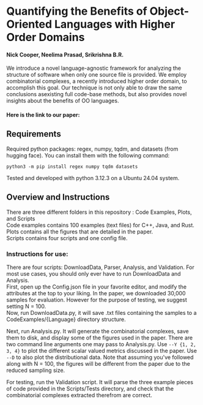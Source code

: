 # Quantifying the Benefits of Object-Oriented Languages with Higher Order Domains 

#### Nick Cooper, Neelima Prasad, Srikrishna B.R.

We introduce a novel language-agnostic framework for analyzing the structure of software when only one source file is provided. We employ combinatorial complexes, a recently
introduced higher order domain, to accomplish this goal. Our technique is not only able to draw the same conclusions asexisting full code-base methods, but also provides novel insights about the benefits of OO languages.

#### Here is the link to our paper: 

## Requirements

Required python packages: regex, numpy, tqdm, and datasets (from hugging face). You can install them with the following command:
```
python3 -m pip install regex numpy tqdm datasets
```
Tested and developed with python 3.12.3 on a Ubuntu 24.04 system.

## Overview and Instructions

There are three different folders in this repository : Code Examples, Plots, and Scripts <br>
Code examples contains 100 examples (text files) for C++, Java, and Rust. <br>
Plots contains all the figures that are detailed in the paper. <br>
Scripts contains four scripts and one config file.

### Instructions for use: 
There are four scripts: DownloadData, Parser, Analysis, and Validation. For most use cases, you should only ever have to run DownloadData and Analysis. <br>
First, open up the Config.json file in your favorite editor, and modify the attributes at the top to your liking. 
In the paper, we downloaded 30,000 samples for evaluation. However for the purpose of testing, we suggest setting N = 100. <br>
Now, run DownloadData.py, it will save .txt files containing the samples to a CodeExamples/{Language} directory structure. <br>

Next, run Analysis.py. It will generate the combinatorial complexes, save them to disk, and display some of the figures used in the paper. 
There are two command line arguments one may pass to Analysis.py. Use ```--Y {1, 2, 3, 4}``` to plot the different scalar valued metrics discussed in the paper.
Use ```--D``` to also plot the distributional data. Note that assuming you've followed along with N = 100, the figures will be different from the paper due to the reduced sampling size. <br>

For testing, run the Validation script. It will parse the three example pieces of code provided in the Scripts/Tests directory, and check that the combinatorial complexes extracted therefrom are correct. 
